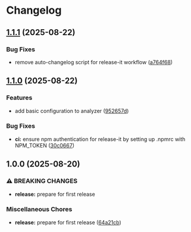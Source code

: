 # Changelog

## [1.1.1](https://github.com/henryhale/worstcase/compare/v1.1.0...v1.1.1) (2025-08-22)

### Bug Fixes

- remove auto-changelog script for release-it workflow ([a764f68](https://github.com/henryhale/worstcase/commit/a764f6805f3f65ab31aacb18906f5915f0887964))

## [1.1.0](https://github.com/henryhale/worstcase/compare/v1.0.0...v1.1.0) (2025-08-22)

### Features

- add basic configuration to analyzer ([952657d](https://github.com/henryhale/worstcase/commit/952657ded1292a998a9fdcc4524d473f900acffc))

### Bug Fixes

- **ci:** ensure npm authentication for release-it by setting up .npmrc with NPM_TOKEN ([30c0667](https://github.com/henryhale/worstcase/commit/30c06673ed2c983633931983e981f6a19d768692))

## 1.0.0 (2025-08-20)

### ⚠ BREAKING CHANGES

- **release:** prepare for first release

### Miscellaneous Chores

- **release:** prepare for first release ([64a21cb](https://github.com/henryhale/worstcase/commit/64a21cbb364d1e0527c5c0ada16426ccaf43d4d4))
